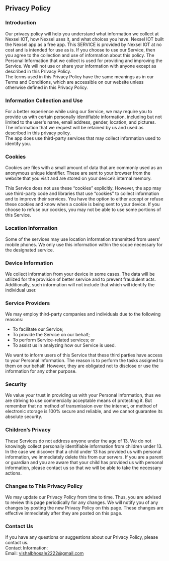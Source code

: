 Privacy Policy  
----------------

### Introduction  
Our privacy policy will help you understand what information we collect at Nexsel IOT, how Nexsel uses it, and what choices you have.
Nexsel IOT built the Nexsel app as a free app. This SERVICE is provided by Nexsel IOT at no cost and is intended for use as is.
If you choose to use our Service, then you agree to the collection and use of information about this policy. The Personal Information that we collect is used for providing and improving the Service. We will not use or share your information with anyone except as described in this Privacy Policy.  
The terms used in this Privacy Policy have the same meanings as in our Terms and Conditions, which are accessible on our website unless otherwise  defined in this Privacy Policy.

### Information Collection and Use  
For a better experience while using our Service, we may require you to provide us with certain personally identifiable information, including but not limited to the user's name, email address, gender, location, and pictures. The information that we request will be retained by us and used as described in this privacy policy.  
The app does use third-party services that may collect information used to identify you. 

### Cookies  
Cookies are files with a small amount of data that are commonly used as an anonymous unique identifier. These are sent to your browser from the website that you visit and are stored on your device’s internal memory.  

This Service does not use these “cookies” explicitly. However, the app may use third-party code and libraries that use “cookies” to collect information and to improve their services. You have the option  to either accept or refuse these cookies and know when a cookie is being sent to your device. If you choose to refuse our cookies, you may not be able to use some portions of this Service.  

### Location Information  
Some of the services may use location information transmitted from users' mobile phones. We only use this information within the scope necessary for the designated service.  

### Device Information  
We collect information from your device in some cases. The data will be utilized for the provision of better service and to prevent fraudulent acts. Additionally, such information will not include that which will identify the individual user.  

### Service Providers  
We may employ third-party companies and individuals due to the following reasons:  
* To facilitate our Service;
* To provide the Service on our behalf;
* To perform Service-related services; or
* To assist us in analyzing how our Service is used.  

We want to inform users of this Service that these third parties have access to your Personal Information. The reason is to perform the tasks assigned to them on our behalf. However, they are obligated not to disclose or use the information for any other purpose.  

### Security  
We value your trust in providing us with your Personal Information, thus we are striving to use commercially acceptable means of protecting it. But remember that no method of transmission over  the internet, or method of electronic storage is 100% secure and reliable, and we cannot guarantee its absolute security.  

### Children’s Privacy  
These Services do not address anyone under the age of 13. We do not knowingly collect personally identifiable information from children under 13. In the case we discover that a child under 13 has provided us with personal information, we immediately delete this from our servers. If you  are  a  parent  or  guardian and you are aware that your child has provided us with personal information, please contact us so that we will be able to take the necessary actions.  

### Changes to This Privacy Policy  
We may update our Privacy Policy from time to time. Thus, you are advised to review this page periodically for any changes. We will notify you of any changes by posting the new Privacy Policy on this page. These changes are effective immediately after they are posted on this page.  

### Contact Us  
If you have any questions or suggestions about our Privacy Policy, please contact us.  
Contact Information:  
Email: vishalbhosale2222@gmail.com 
